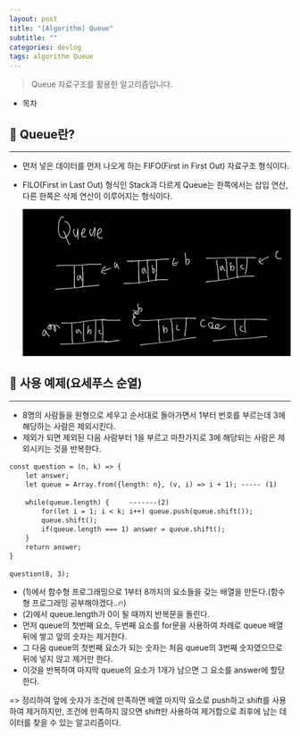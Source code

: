 ```yaml
---
layout: post
title: "[Algorithm] Queue"
subtitle: ""
categories: devlog
tags: algorithm Queue
---
```


> Queue 자료구조를 활용한 알고리즘입니다.

<!--more-->

- 목차

## 📌 Queue란?

---

- 먼저 넣은 데이터를 먼저 나오게 하는 FIFO(First in First Out) 자료구조 형식이다.
- FILO(First in Last Out) 형식인 Stack과 다르게 Queue는 한쪽에서는 삽입 연산, 다른 한쪽은 삭제 연산이 이루어지는 형식이다.

  <img alt='queue' src='/assets/img/algorithm/queue.png' width="500px">

## 📌 사용 예제(요세푸스 순열)

---

- 8명의 사람들을 원형으로 세우고 순서대로 돌아가면서 1부터 번호를 부르는데 3에 해당하는 사람은 제외시킨다.
- 제외가 되면 제외된 다음 사람부터 1을 부르고 마찬가지로 3에 해당되는 사람은 제외시키는 것을 반복한다.

```
const question = (n, k) => {
    let answer;
    let queue = Array.from({length: n}, (v, i) => i + 1); ----- (1)

    while(queue.length) {     -------(2)
        for(let i = 1; i < k; i++) queue.push(queue.shift());
        queue.shift();
        if(queue.length === 1) answer = queue.shift();
    }
    return answer;
}

question(8, 3);
```

- (1)에서 함수형 프로그래밍으로 1부터 8까지의 요소들을 갖는 배열을 만든다.(함수형 프로그래밍 공부해야겠다..🔥)
- (2)에서 queue.length가 0이 될 때까지 반복문을 돌린다.
- 먼저 queue의 첫번째 요소, 두번째 요소를 for문을 사용하여 차례로 queue 배열 뒤에 쌓고 앞의 숫자는 제거한다.
- 그 다음 queue의 첫번째 요소가 되는 숫자는 처음 queue의 3번째 숫자였으므로 뒤에 넣지 않고 제거만 한다.
- 이것을 반복하여 마지막 queue의 요소가 1개가 남으면 그 요소를 answer에 할당한다.

=> 정리하여 앞에 숫자가 조건에 만족하면 배열 마지막 요소로 push하고 shift를 사용하여 제거하지만, 조건에 만족하지 않으면 shift만 사용하여 제거함으로 최후에 남는 데이터를 찾을 수 있는 알고리즘이다.
